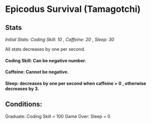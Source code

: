 # Epicodus Survival (Tamagotchi)

## Stats

_Initial Stats: Coding Skill: 10 , Caffeine: 20 , Sleep: 30_

All stats decreases by one per second.

#### Coding Skill: Can be negative number.
#### Caffeine: Cannot be negative.
#### Sleep: decreases by one per second when caffeine > 0 , otherwise decreases by 3.

## Conditions:
Graduate: Coding Skill = 100
Game Over: Sleep = 0
